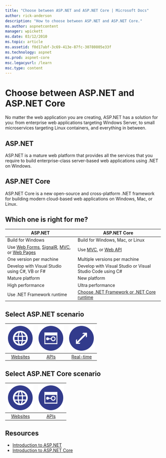```yaml
---
title: "Choose between ASP.NET and ASP.NET Core | Microsoft Docs"
author: rick-anderson
description: "How to choose between ASP.NET and ASP.NET Core."
ms.author: aspnetcontent
manager: wpickett
ms.date: 03/12/2010
ms.topic: article
ms.assetid: f0d17abf-3c69-413e-87fc-30780805e33f
ms.technology: aspnet
ms.prod: aspnet-core
msc.legacyurl: /learn
msc.type: content
---
```


# Choose between ASP.NET and ASP.NET Core 

No matter the web application you are creating, ASP.NET has a solution for you: from enterprise web applications targeting Windows Server, to small microservices targeting Linux containers, and everything in between.

## ASP.NET

ASP.NET is a mature web platform that provides all the services that you require to build enterprise-class server-based web applications using .NET on Windows.

## ASP.NET Core

ASP.NET Core is a new open-source and cross-platform .NET framework for building modern cloud-based web applications on Windows, Mac, or Linux.

## Which one is right for me?

| ASP.NET | ASP.NET Core  |
|---|---|
|Build for Windows|Build for Windows, Mac, or Linux|
|Use [Web Forms](https://docs.microsoft.com/aspnet/web-forms), [SignalR](https://docs.microsoft.com/aspnet/signalr), [MVC](https://docs.microsoft.com/aspnet/mvc), or [Web Pages](https://docs.microsoft.com/aspnet/web-pages)|Use [MVC](mvc/overview.md), or [Web API](tutorials/first-web-api.md)|
|One version per machine  |Multiple versions per machine|
|Develop with Visual Studio using C#, VB or F#|Develop with Visual Studio or Visual Studio Code using C#|
|Mature platform |New platform|
|High performance|Ultra performance|
|Use .NET Framework runtime | [Choose .NET Framework or .NET Core runtime](https://docs.microsoft.com/dotnet/articles/standard/choosing-core-framework-server)|

## Select ASP.NET scenario

| ![Websites icon](choose-aspnet-framework/_static/web.png)| ![Web API icon](choose-aspnet-framework/_static/api.png) | ![Real-time icon](choose-aspnet-framework/_static/realTime.png)  |
|:-------------------:|:-------------------:|:--------------:|
| [Websites](https://docs.microsoft.com/aspnet/mvc) | [APIs](https://docs.microsoft.com/aspnet/web-api) | [Real-time](https://docs.microsoft.com/aspnet/signalr) |

## Select ASP.NET Core scenario

| ![Websites icon](choose-aspnet-framework/_static/web.png)| ![Web API icon](choose-aspnet-framework/_static/api.png) |
|:-------------------:|:-------------------:|
| [Websites](https://docs.microsoft.com/aspnet/core/tutorials/first-mvc-app/) | [APIs](https://docs.microsoft.com/aspnet/core/first-web-api) |

## Resources

* [Introduction to ASP.NET](https://docs.microsoft.com/aspnet/overview)
* [Introduction to ASP.NET Core](index.md)